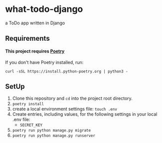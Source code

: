 # what-todo-django
a ToDo app written in Django

## Requirements
#### This project requires [Poetry](https://python-poetry.org/)
If you don't have Poetry installed, run:

`curl -sSL https://install.python-poetry.org | python3 -`

## SetUp
1. Clone this repository and `cd` into the project root directory.
2. `poetry install`
3. create a local environment settings file: `touch .env`
4. Create entries, including values, for the following settings in your local .env file:
   * `SECRET_KEY`
5. `poetry run python manage.py migrate`
6. `poetry run python manage.py runserver`